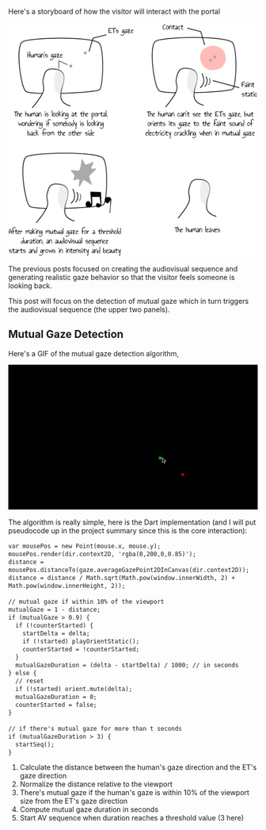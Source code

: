 Here's a storyboard of how the visitor will interact with the portal

![How the visitor will interact with the portal](../project_images/storyboard.png?raw=true "How the visitor will interact with the portal")

The previous posts focused on  creating the audiovisual sequence and generating realistic gaze behavior so that the visitor feels someone is looking back. 

This post will focus on the detection of mutual gaze which in turn triggers the audiovisual sequence (the upper two panels).

## Mutual Gaze Detection

Here's a GIF of the mutual gaze detection algorithm,

![Mutual gaze detection algorithm](../project_images/interaction.gif?raw=true "Mutual gaze detection algorithm")

The algorithm is really simple, here is the Dart implementation (and I will put pseudocode up in the project summary since this is the core interaction):

```
var mousePos = new Point(mouse.x, mouse.y);
mousePos.render(dir.context2D, 'rgba(0,200,0,0.85)');
distance = mousePos.distanceTo(gaze.averageGazePoint2DInCanvas(dir.context2D));
distance = distance / Math.sqrt(Math.pow(window.innerWidth, 2) + Math.pow(window.innerHeight, 2));

// mutual gaze if within 10% of the viewport
mutualGaze = 1 - distance;
if (mutualGaze > 0.9) {
  if (!counterStarted) {
    startDelta = delta;
    if (!started) playOrientStatic();
    counterStarted = !counterStarted;
  }
  mutualGazeDuration = (delta - startDelta) / 1000; // in seconds
} else {
  // reset
  if (!started) orient.mute(delta);
  mutualGazeDuration = 0;
  counterStarted = false;
}

// if there's mutual gaze for more than t seconds
if (mutualGazeDuration > 3) {
  startSeq();
}
```

1. Calculate the distance between the human's gaze direction and the ET's gaze direction
2. Normalize the distance relative to the viewport
3. There's mutual gaze if the human's gaze is within 10% of the viewport size from the ET's gaze direction
4. Compute mutual gaze duration in seconds 
5. Start AV sequence when duration reaches a threshold value (3 here)
